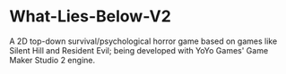 # What-Lies-Below-V2
A 2D top-down survival/psychological horror game based on games like Silent Hill and Resident Evil; being developed with YoYo Games' Game Maker Studio 2 engine.
